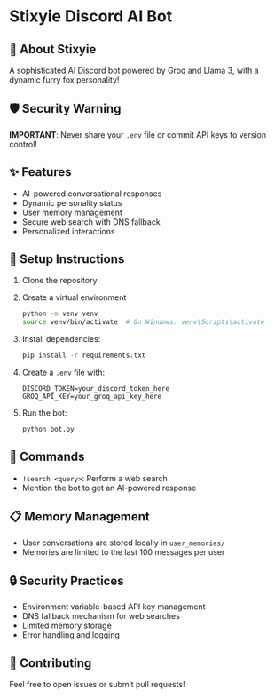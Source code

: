 # Stixyie Discord AI Bot

## 🦊 About Stixyie
A sophisticated AI Discord bot powered by Groq and Llama 3, with a dynamic furry fox personality!

## 🛡️ Security Warning
**IMPORTANT**: Never share your `.env` file or commit API keys to version control!

## ✨ Features
- AI-powered conversational responses
- Dynamic personality status
- User memory management
- Secure web search with DNS fallback
- Personalized interactions

## 🚀 Setup Instructions

1. Clone the repository
2. Create a virtual environment
   ```bash
   python -m venv venv
   source venv/bin/activate  # On Windows: venv\Scripts\activate
   ```

3. Install dependencies:
   ```bash
   pip install -r requirements.txt
   ```

4. Create a `.env` file with:
   ```
   DISCORD_TOKEN=your_discord_token_here
   GROQ_API_KEY=your_groq_api_key_here
   ```

5. Run the bot:
   ```bash
   python bot.py
   ```

## 🤖 Commands
- `!search <query>`: Perform a web search
- Mention the bot to get an AI-powered response

## 📋 Memory Management
- User conversations are stored locally in `user_memories/`
- Memories are limited to the last 100 messages per user

## 🔒 Security Practices
- Environment variable-based API key management
- DNS fallback mechanism for web searches
- Limited memory storage
- Error handling and logging

## 👥 Contributing
Feel free to open issues or submit pull requests!
